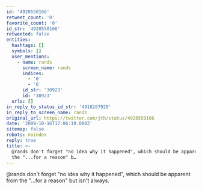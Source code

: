 ```yaml
---
id: '4920550166'
retweet_count: '0'
favorite_count: '0'
id_str: '4920550166'
retweeted: false
entities:
  hashtags: []
  symbols: []
  user_mentions:
    - name: rands
      screen_name: rands
      indices:
        - '0'
        - '6'
      id_str: '30923'
      id: '30923'
  urls: []
in_reply_to_status_id_str: '4918287928'
in_reply_to_screen_name: rands
original_url: https://twitter.com/jth/status/4920550166
date: '2009-10-16T17:06:19.000Z'
sitemap: false
robots: noindex
reply: true
title: >-
  @rands don't forget "no idea why it happened", which should be apparent from
  the "...for a reason" b…
---
```


@rands don't forget "no idea why it happened", which should be apparent from the "...for a reason" but isn't always.